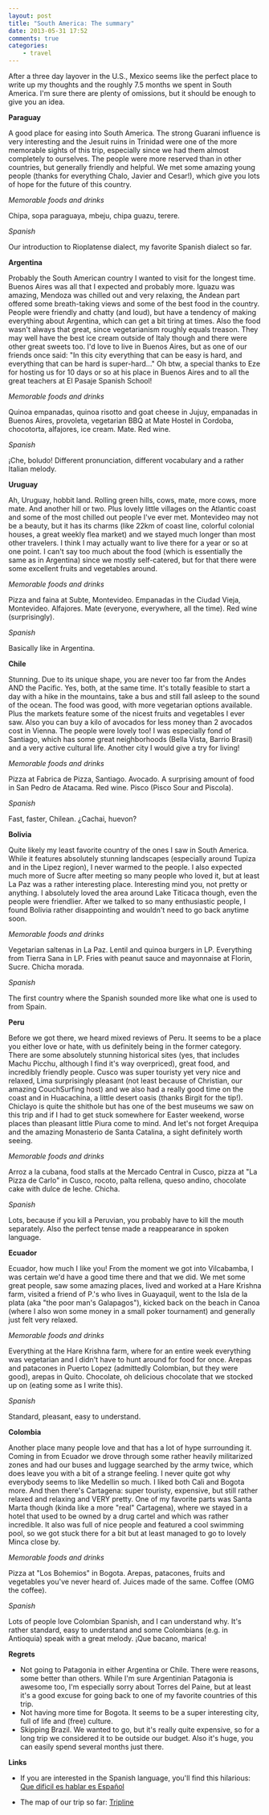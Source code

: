 ```yaml
---
layout: post
title: "South America: The summary"
date: 2013-05-31 17:52
comments: true
categories:
    - travel
---
```

After a three day layover in the U.S., Mexico seems like the perfect place to write up my thoughts and the roughly 7.5 months we spent in South America. I'm sure there are plenty of omissions, but it should be enough to give you an idea.

**Paraguay**

A good place for easing into South America. The strong Guarani influence is very interesting and the Jesuit ruins in Trinidad were one of the more memorable sights of this trip, especially since we had them almost completely to ourselves. The people were more reserved than in other countries, but generally friendly and helpful. We met some amazing young people (thanks for everything Chalo, Javier and Cesar!), which give you lots of hope for the future of this country.

_Memorable foods and drinks_

Chipa, sopa paraguaya, mbeju, chipa guazu, terere.

_Spanish_

Our introduction to Rioplatense dialect, my favorite Spanish dialect so far.

**Argentina**

Probably the South American country I wanted to visit for the longest time. Buenos Aires was all that I expected and probably more. Iguazu was amazing, Mendoza was chilled out and very relaxing, the Andean part offered some breath-taking views and some of the best food in the country. People were friendly and chatty (and loud), but have a tendency of making everything about Argentina, which can get a bit tiring at times. Also the food wasn't always that great, since vegetarianism roughly equals treason. They may well have the best ice cream outside of Italy though and there were other great sweets too. I'd love to live in Buenos Aires, but as one of our friends once said: "In this city everything that can be easy is hard, and everything that can be hard is super-hard..." Oh btw, a special thanks to Eze for hosting us for 10 days or so at his place in Buenos Aires and to all the great teachers at El Pasaje Spanish School!

_Memorable foods and drinks_

Quinoa empanadas, quinoa risotto and goat cheese in Jujuy, empanadas in Buenos Aires, provoleta, vegetarian BBQ at Mate Hostel in Cordoba, chocotorta, alfajores, ice cream. Mate. Red wine.

_Spanish_

¡Che, boludo! Different pronunciation, different vocabulary and a rather Italian melody.

**Uruguay**

Ah, Uruguay, hobbit land. Rolling green hills, cows, mate, more cows, more mate. And another hill or two. Plus lovely little villages on the Atlantic coast and some of the most chilled out people I've ever met. Montevideo may not be a beauty, but it has its charms (like 22km of coast line, colorful colonial houses, a great weekly flea market) and we stayed much longer than most other travelers. I think I may actually want to live there for a year or so at one point. I can't say too much about the food (which is essentially the same as in Argentina) since we mostly self-catered, but for that there were some excellent fruits and vegetables around.

_Memorable foods and drinks_

Pizza and faina at Subte, Montevideo. Empanadas in the Ciudad Vieja, Montevideo. Alfajores. Mate (everyone, everywhere, all the time). Red wine (surprisingly).

_Spanish_

Basically like in Argentina.

**Chile**

Stunning. Due to its unique shape, you are never too far from the Andes AND the Pacific. Yes, both, at the same time. It's totally feasible to start a day with a hike in the mountains, take a bus and still fall asleep to the sound of the ocean. The food was good, with more vegetarian options available. Plus the markets feature some of the nicest fruits and vegetables I ever saw. Also you can buy a kilo of avocados for less money than 2 avocados cost in Vienna. The people were lovely too! I was especially fond of Santiago, which has some great neighborhoods (Bella Vista, Barrio Brasil) and a very active cultural life. Another city I would give a try for living!

_Memorable foods and drinks_

Pizza at Fabrica de Pizza, Santiago. Avocado. A surprising amount of food in San Pedro de Atacama. Red wine. Pisco (Pisco Sour and Piscola).

_Spanish_

Fast, faster, Chilean. ¿Cachai, huevon?

**Bolivia**

Quite likely my least favorite country of the ones I saw in South America. While it features absolutely stunning landscapes (especially around Tupiza and in the Lipez region), I never warmed to the people. I also expected much more of Sucre after meeting so many people who loved it, but at least La Paz was a rather interesting place. Interesting mind you, not pretty or anything. I absolutely loved the area around Lake Titicaca though, even the people were friendlier. After we talked to so many enthusiastic people, I found Bolivia rather disappointing and wouldn't need to go back anytime soon.

_Memorable foods and drinks_

Vegetarian saltenas in La Paz. Lentil and quinoa burgers in LP. Everything from Tierra Sana in LP. Fries with peanut sauce and mayonnaise at Florin, Sucre. Chicha morada.

_Spanish_

The first country where the Spanish sounded more like what one is used to from Spain.

**Peru**

Before we got there, we heard mixed reviews of Peru. It seems to be a place you either love or hate, with us definitely being in the former category. There are some absolutely stunning historical sites (yes, that includes Machu Picchu, although I find it's way overpriced), great food, and incredibly friendly people. Cusco was super touristy yet very nice and relaxed, Lima surprisingly pleasant (not least because of Christian, our amazing CouchSurfing host) and we also had a really good time on the coast and in Huacachina, a little desert oasis (thanks Birgit for the tip!). Chiclayo is quite the shithole but has one of the best museums we saw on this trip and if I had to get stuck somewhere for Easter weekend, worse places than pleasant little Piura come to mind. And let's not forget Arequipa and the amazing Monasterio de Santa Catalina, a sight definitely worth seeing.

_Memorable foods and drinks_

Arroz a la cubana, food stalls at the Mercado Central in Cusco, pizza at "La Pizza de Carlo" in Cusco, rocoto, palta rellena, queso andino, chocolate cake with dulce de leche. Chicha.

_Spanish_

Lots, because if you kill a Peruvian, you probably have to kill the mouth separately. Also the perfect tense made a reappearance in spoken language.

**Ecuador**

Ecuador, how much I like you! From the moment we got into Vilcabamba, I was certain we'd have a good time there and that we did. We met some great people, saw some amazing places, lived and worked at a Hare Krishna farm, visited a friend of P.'s who lives in Guayaquil, went to the Isla de la plata (aka "the poor man's Galapagos"), kicked back on the beach in Canoa (where I also won some money in a small poker tournament) and generally just felt very relaxed.

_Memorable foods and drinks_

Everything at the Hare Krishna farm, where for an entire week everything was vegetarian and I didn't have to hunt around for food for once. Arepas and patacones in Puerto Lopez (admittedly Colombian, but they were good), arepas in Quito. Chocolate, oh delicious chocolate that we stocked up on (eating some as I write this).

_Spanish_

Standard, pleasant, easy to understand.

**Colombia**

Another place many people love and that has a lot of hype surrounding it. Coming in from Ecuador we drove through some rather heavily militarized zones and had our buses and luggage searched by the army twice, which does leave you with a bit of a strange feeling. I never quite got why everybody seems to like Medellin so much. I liked both Cali and Bogota more. And then there's Cartagena: super touristy, expensive, but still rather relaxed and relaxing and VERY pretty. One of my favorite parts was Santa Marta though (kinda like a more "real" Cartagena), where we stayed in a hotel that used to be owned by a drug cartel and which was rather incredible. It also was full of nice people and featured a cool swimming pool, so we got stuck there for a bit but at least managed to go to lovely Minca close by.

_Memorable foods and drinks_

Pizza at "Los Bohemios" in Bogota. Arepas, patacones, fruits and vegetables you've never heard of. Juices made of the same. Coffee (OMG the coffee).

_Spanish_

Lots of people love Colombian Spanish, and I can understand why. It's rather standard, easy to understand and some Colombians (e.g. in Antioquia) speak with a great melody. ¡Que bacano, marica!

**Regrets**

* Not going to Patagonia in either Argentina or Chile. There were reasons, some better than others. While I'm sure Argentinian Patagonia is awesome too, I'm especially sorry about Torres del Paine, but at least it's a good excuse for going back to one of my favorite countries of this trip.
* Not having more time for Bogota. It seems to be a super interesting city, full of life and (free) culture.
* Skipping Brazil. We wanted to go, but it's really quite expensive, so for a long trip we considered it to be outside our budget. Also it's huge, you can easily spend several months just there.

**Links**

* If you are interested in the Spanish language, you'll find this hilarious: [Que dificil es hablar es Español](https://www.youtube.com/watch?v=GmeBt40yltw)

* The map of our trip so far: [Tripline](http://www.tripline.net/trip/The_Project_2012-2013-0263666200171006A917F0C8673EFF6C)
